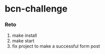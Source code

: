 # bcn-challenge

### Reto
1. make install
2. make start
3. fix project to make a successful form post
